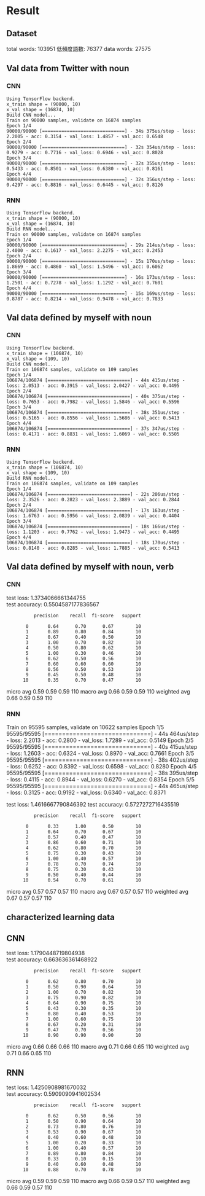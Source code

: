 # Result

## Dataset
total words: 103951
低頻度語数: 76377
data words: 27575

## Val data from Twitter with noun
### CNN

```
Using TensorFlow backend.
x_train shape = (90000, 10)
x_val shape = (16874, 10)
Build CNN model...
Train on 90000 samples, validate on 16874 samples
Epoch 1/4
90000/90000 [==============================] - 34s 375us/step - loss: 2.2005 - acc: 0.3154 - val_loss: 1.4857 - val_acc: 0.6548
Epoch 2/4
90000/90000 [==============================] - 32s 354us/step - loss: 0.9279 - acc: 0.7716 - val_loss: 0.6946 - val_acc: 0.8028
Epoch 3/4
90000/90000 [==============================] - 32s 355us/step - loss: 0.5433 - acc: 0.8501 - val_loss: 0.6380 - val_acc: 0.8161
Epoch 4/4
90000/90000 [==============================] - 32s 356us/step - loss: 0.4297 - acc: 0.8816 - val_loss: 0.6445 - val_acc: 0.8126
```

### RNN
```
Using TensorFlow backend.
x_train shape = (90000, 10)
x_val shape = (16874, 10)
Build RNN model...
Train on 90000 samples, validate on 16874 samples
Epoch 1/4
90000/90000 [==============================] - 19s 214us/step - loss: 2.4000 - acc: 0.1617 - val_loss: 2.2275 - val_acc: 0.2453
Epoch 2/4
90000/90000 [==============================] - 15s 170us/step - loss: 1.8669 - acc: 0.4860 - val_loss: 1.5496 - val_acc: 0.6062
Epoch 3/4
90000/90000 [==============================] - 16s 173us/step - loss: 1.2501 - acc: 0.7278 - val_loss: 1.1292 - val_acc: 0.7601
Epoch 4/4
90000/90000 [==============================] - 15s 169us/step - loss: 0.8787 - acc: 0.8214 - val_loss: 0.9478 - val_acc: 0.7833
```

## Val data defined by myself with noun
### CNN
```
Using TensorFlow backend.
x_train shape = (106874, 10)
x_val shape = (109, 10)
Build CNN model...
Train on 106874 samples, validate on 109 samples
Epoch 1/4
106874/106874 [==============================] - 44s 415us/step - loss: 2.0513 - acc: 0.3915 - val_loss: 2.0427 - val_acc: 0.4495
Epoch 2/4
106874/106874 [==============================] - 40s 375us/step - loss: 0.7653 - acc: 0.7982 - val_loss: 1.5846 - val_acc: 0.5596
Epoch 3/4
106874/106874 [==============================] - 38s 351us/step - loss: 0.5165 - acc: 0.8556 - val_loss: 1.5686 - val_acc: 0.5413
Epoch 4/4
106874/106874 [==============================] - 37s 347us/step - loss: 0.4171 - acc: 0.8831 - val_loss: 1.6069 - val_acc: 0.5505
```

### RNN
```
Using TensorFlow backend.
x_train shape = (106874, 10)
x_val shape = (109, 10)
Build RNN model...
Train on 106874 samples, validate on 109 samples
Epoch 1/4
106874/106874 [==============================] - 22s 206us/step - loss: 2.3526 - acc: 0.2823 - val_loss: 2.3889 - val_acc: 0.2844
Epoch 2/4
106874/106874 [==============================] - 17s 163us/step - loss: 1.6763 - acc: 0.5956 - val_loss: 2.0839 - val_acc: 0.4404
Epoch 3/4
106874/106874 [==============================] - 18s 166us/step - loss: 1.1203 - acc: 0.7762 - val_loss: 1.9473 - val_acc: 0.4495
Epoch 4/4
106874/106874 [==============================] - 18s 170us/step - loss: 0.8140 - acc: 0.8285 - val_loss: 1.7885 - val_acc: 0.5413
```

## Val data defined by myself with noun, verb
### CNN
test loss: 1.3734066661344755  
test accuracy: 0.5504587177836567

              precision    recall  f1-score   support

           0       0.64      0.70      0.67        10
           1       0.89      0.80      0.84        10
           2       0.67      0.40      0.50        10
           3       1.00      0.70      0.82        10
           4       0.50      0.80      0.62        10
           5       1.00      0.30      0.46        10
           6       0.62      0.50      0.56        10
           7       0.60      0.60      0.60        10
           8       0.56      0.50      0.53        10
           9       0.45      0.50      0.48        10
          10       0.35      0.70      0.47        10

   micro avg       0.59      0.59      0.59       110
   macro avg       0.66      0.59      0.59       110
weighted avg       0.66      0.59      0.59       110

### RNN

Train on 95595 samples, validate on 10622 samples
Epoch 1/5
95595/95595 [==============================] - 44s 464us/step - loss: 2.2013 - acc: 0.2800 - val_loss: 1.7289 - val_acc: 0.5149
Epoch 2/5
95595/95595 [==============================] - 40s 415us/step - loss: 1.2603 - acc: 0.6324 - val_loss: 0.8970 - val_acc: 0.7661
Epoch 3/5
95595/95595 [==============================] - 38s 402us/step - loss: 0.6252 - acc: 0.8392 - val_loss: 0.6598 - val_acc: 0.8280
Epoch 4/5
95595/95595 [==============================] - 38s 395us/step - loss: 0.4115 - acc: 0.8944 - val_loss: 0.6270 - val_acc: 0.8354
Epoch 5/5
95595/95595 [==============================] - 44s 465us/step - loss: 0.3125 - acc: 0.9192 - val_loss: 0.6340 - val_acc: 0.8371

test loss: 1.4616667790846392
test accuracy: 0.5727272716435519

              precision    recall  f1-score   support

           0       0.33      1.00      0.50        10
           1       0.64      0.70      0.67        10
           2       0.57      0.40      0.47        10
           3       0.86      0.60      0.71        10
           4       0.62      0.80      0.70        10
           5       0.75      0.30      0.43        10
           6       1.00      0.40      0.57        10
           7       0.78      0.70      0.74        10
           8       0.75      0.30      0.43        10
           9       0.50      0.40      0.44        10
          10       0.54      0.70      0.61        10

   micro avg       0.57      0.57      0.57       110
   macro avg       0.67      0.57      0.57       110
weighted avg       0.67      0.57      0.57       110

## characterized learning data
## CNN
test loss: 1.1790448719804938  
test accuracy: 0.663636361468922

              precision    recall  f1-score   support

           0       0.62      0.80      0.70        10
           1       0.50      0.90      0.64        10
           2       1.00      0.70      0.82        10
           3       0.75      0.90      0.82        10
           4       0.64      0.90      0.75        10
           5       0.43      0.30      0.35        10
           6       0.80      0.40      0.53        10
           7       1.00      0.60      0.75        10
           8       0.67      0.20      0.31        10
           9       0.47      0.70      0.56        10
          10       0.90      0.90      0.90        10

   micro avg       0.66      0.66      0.66       110
   macro avg       0.71      0.66      0.65       110
weighted avg       0.71      0.66      0.65       110

## RNN
test loss: 1.4250908981670032  
test accuracy: 0.5909090941602534

              precision    recall  f1-score   support

           0       0.62      0.50      0.56        10
           1       0.50      0.90      0.64        10
           2       0.73      0.80      0.76        10
           3       0.53      0.90      0.67        10
           4       0.40      0.60      0.48        10
           5       1.00      0.20      0.33        10
           6       1.00      0.40      0.57        10
           7       0.89      0.80      0.84        10
           8       0.33      0.10      0.15        10
           9       0.40      0.60      0.48        10
          10       0.88      0.70      0.78        10

   micro avg       0.59      0.59      0.59       110
   macro avg       0.66      0.59      0.57       110
weighted avg       0.66      0.59      0.57       110
